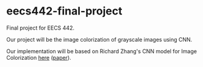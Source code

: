 # eecs442-final-project
Final project for EECS 442.

Our project will be the image colorization of grayscale images using CNN.

Our implementation will be based on Richard Zhang's CNN model for Image Colorization [here](http://richzhang.github.io/colorization/) ([paper](https://arxiv.org/abs/1603.08511)).